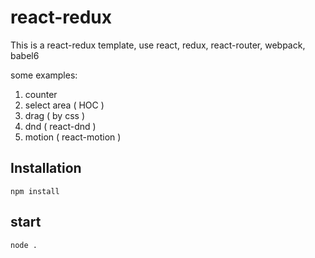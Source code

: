 # react-redux

This is a react-redux template, use react, redux, react-router, webpack, babel6

some examples: 

1. counter
2. select area ( HOC )
3. drag ( by css )
4. dnd ( react-dnd )
5. motion ( react-motion )

## Installation

```
npm install
```

## start

```
node .
```
